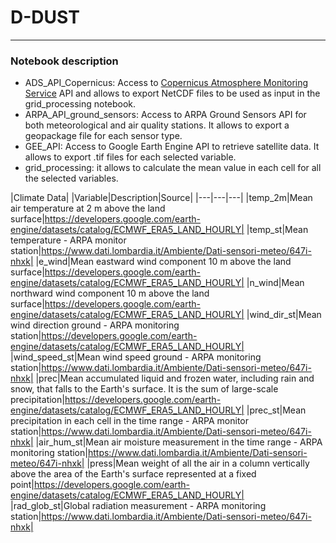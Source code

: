 # D-DUST
---
### Notebook description
- ADS_API_Copernicus: Access to [Copernicus Atmosphere Monitoring Service](https://atmosphere.copernicus.eu/data) API and allows to export NetCDF files to be used as input in the grid_processing notebook.
- ARPA_API_ground_sensors: Access to ARPA Ground Sensors API for both meteorological and air quality stations. It allows to export a geopackage file for each sensor type.
- GEE_API: Access to Google Earth Engine API to retrieve satellite data. It allows to export .tif files for each selected variable.
- grid_processing: it allows to calculate the mean value in each cell for all the selected variables.

|Climate Data|
|Variable|Description|Source|
|---|---|---|
|temp_2m|Mean air temperature at 2 m above the land surface|https://developers.google.com/earth-engine/datasets/catalog/ECMWF_ERA5_LAND_HOURLY|
|temp_st|Mean temperature - ARPA monitor station|https://www.dati.lombardia.it/Ambiente/Dati-sensori-meteo/647i-nhxk|
|e_wind|Mean eastward wind component 10 m above the land surface|https://developers.google.com/earth-engine/datasets/catalog/ECMWF_ERA5_LAND_HOURLY|
|n_wind|Mean northward wind component 10 m above the land surface|https://developers.google.com/earth-engine/datasets/catalog/ECMWF_ERA5_LAND_HOURLY|
|wind_dir_st|Mean wind direction ground - ARPA monitoring station|https://developers.google.com/earth-engine/datasets/catalog/ECMWF_ERA5_LAND_HOURLY|
|wind_speed_st|Mean wind speed ground  - ARPA monitoring station|https://www.dati.lombardia.it/Ambiente/Dati-sensori-meteo/647i-nhxk|
|prec|Mean accumulated liquid and frozen water, including rain and snow, that falls to the Earth's surface. It is the sum of large-scale precipitation|https://developers.google.com/earth-engine/datasets/catalog/ECMWF_ERA5_LAND_HOURLY|
|prec_st|Mean precipitation in each cell in the time range - ARPA monitor station|https://www.dati.lombardia.it/Ambiente/Dati-sensori-meteo/647i-nhxk|
|air_hum_st|Mean air moisture measurement in the time range - ARPA monitoring station|https://www.dati.lombardia.it/Ambiente/Dati-sensori-meteo/647i-nhxk|
|press|Mean weight of all the air in a column vertically above the area of the Earth's surface represented at a fixed point|https://developers.google.com/earth-engine/datasets/catalog/ECMWF_ERA5_LAND_HOURLY|
|rad_glob_st|Global radiation measurement - ARPA monitoring station|https://www.dati.lombardia.it/Ambiente/Dati-sensori-meteo/647i-nhxk|

